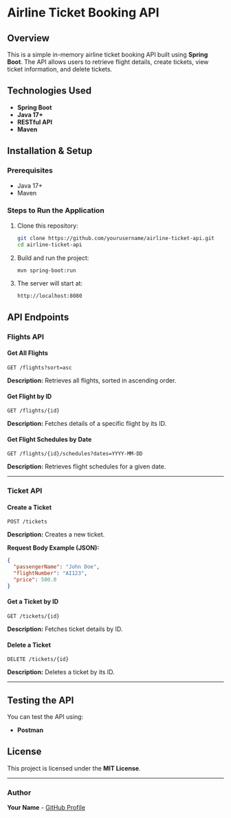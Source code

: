 # Airline Ticket Booking API

## Overview
This is a simple in-memory airline ticket booking API built using **Spring Boot**. The API allows users to retrieve flight details, create tickets, view ticket information, and delete tickets.

## Technologies Used
- **Spring Boot**
- **Java 17+**
- **RESTful API**
- **Maven**

## Installation & Setup

### Prerequisites
- Java 17+
- Maven

### Steps to Run the Application
1. Clone this repository:
   ```sh
   git clone https://github.com/yourusername/airline-ticket-api.git
   cd airline-ticket-api
   ```
2. Build and run the project:
   ```sh
   mvn spring-boot:run
   ```
3. The server will start at:
   ```
   http://localhost:8080
   ```

## API Endpoints

### **Flights API**

#### **Get All Flights**
```http
GET /flights?sort=asc
```
**Description:** Retrieves all flights, sorted in ascending order.

#### **Get Flight by ID**
```http
GET /flights/{id}
```
**Description:** Fetches details of a specific flight by its ID.

#### **Get Flight Schedules by Date**
```http
GET /flights/{id}/schedules?dates=YYYY-MM-DD
```
**Description:** Retrieves flight schedules for a given date.

---

### **Ticket API**

#### **Create a Ticket**
```http
POST /tickets
```
**Description:** Creates a new ticket.

**Request Body Example (JSON):**
```json
{
  "passengerName": "John Doe",
  "flightNumber": "AI123",
  "price": 500.0
}
```

#### **Get a Ticket by ID**
```http
GET /tickets/{id}
```
**Description:** Fetches ticket details by ID.

#### **Delete a Ticket**
```http
DELETE /tickets/{id}
```
**Description:** Deletes a ticket by its ID.

---

## Testing the API
You can test the API using:
- **Postman**


## License
This project is licensed under the **MIT License**.

---

### Author
**Your Name** - [GitHub Profile](https://github.com/Laxmikant3)

